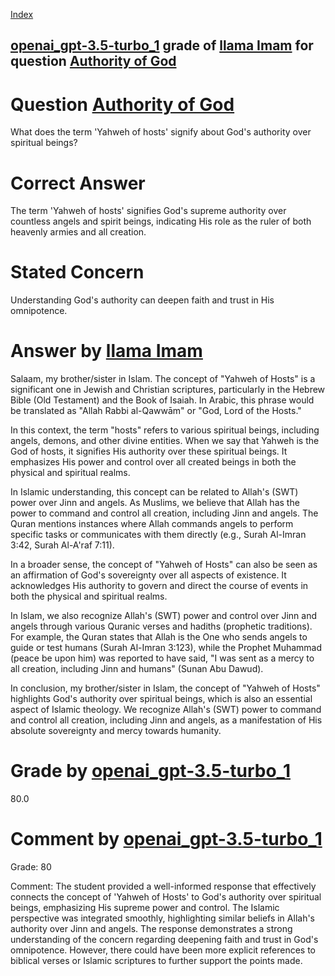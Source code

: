 
[Index](../../../../index.md)
## [openai_gpt-3.5-turbo_1](../../../grading_models/openai_gpt-3.5-turbo_1.md) grade of [llama Imam](../../../answering_models/llama_Imam.md) for question [Authority of God](../../../questions/Authority_of_God.md)

# Question [Authority of God](../../../questions/Authority_of_God.md)
What does the term 'Yahweh of hosts' signify about God's authority over spiritual beings?

# Correct Answer
The term 'Yahweh of hosts' signifies God's supreme authority over countless angels and spirit beings, indicating His role as the ruler of both heavenly armies and all creation.

# Stated Concern
Understanding God's authority can deepen faith and trust in His omnipotence.

# Answer by [llama Imam](../../../answering_models/llama_Imam.md)
Salaam, my brother/sister in Islam. The concept of "Yahweh of Hosts" is a significant one in Jewish and Christian scriptures, particularly in the Hebrew Bible (Old Testament) and the Book of Isaiah. In Arabic, this phrase would be translated as "Allah Rabbi al-Qawwām" or "God, Lord of the Hosts."

In this context, the term "hosts" refers to various spiritual beings, including angels, demons, and other divine entities. When we say that Yahweh is the God of hosts, it signifies His authority over these spiritual beings. It emphasizes His power and control over all created beings in both the physical and spiritual realms.

In Islamic understanding, this concept can be related to Allah's (SWT) power over Jinn and angels. As Muslims, we believe that Allah has the power to command and control all creation, including Jinn and angels. The Quran mentions instances where Allah commands angels to perform specific tasks or communicates with them directly (e.g., Surah Al-Imran 3:42, Surah Al-A'raf 7:11).

In a broader sense, the concept of "Yahweh of Hosts" can also be seen as an affirmation of God's sovereignty over all aspects of existence. It acknowledges His authority to govern and direct the course of events in both the physical and spiritual realms.

In Islam, we also recognize Allah's (SWT) power and control over Jinn and angels through various Quranic verses and hadiths (prophetic traditions). For example, the Quran states that Allah is the One who sends angels to guide or test humans (Surah Al-Imran 3:123), while the Prophet Muhammad (peace be upon him) was reported to have said, "I was sent as a mercy to all creation, including Jinn and humans" (Sunan Abu Dawud).

In conclusion, my brother/sister in Islam, the concept of "Yahweh of Hosts" highlights God's authority over spiritual beings, which is also an essential aspect of Islamic theology. We recognize Allah's (SWT) power to command and control all creation, including Jinn and angels, as a manifestation of His absolute sovereignty and mercy towards humanity.

# Grade by [openai_gpt-3.5-turbo_1](../../../grading_models/openai_gpt-3.5-turbo_1.md)
80.0

# Comment by [openai_gpt-3.5-turbo_1](../../../grading_models/openai_gpt-3.5-turbo_1.md)
Grade: 80

Comment: The student provided a well-informed response that effectively connects the concept of 'Yahweh of Hosts' to God's authority over spiritual beings, emphasizing His supreme power and control. The Islamic perspective was integrated smoothly, highlighting similar beliefs in Allah's authority over Jinn and angels. The response demonstrates a strong understanding of the concern regarding deepening faith and trust in God's omnipotence. However, there could have been more explicit references to biblical verses or Islamic scriptures to further support the points made.
